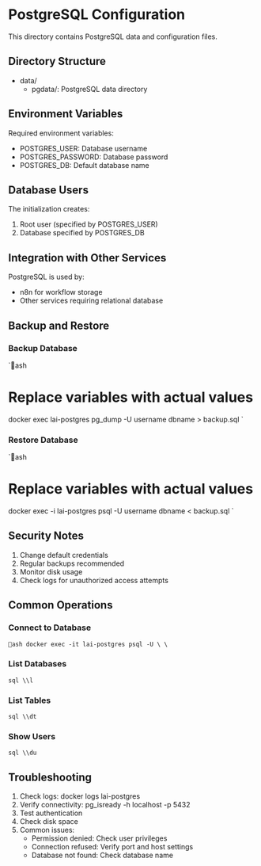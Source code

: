 ﻿# PostgreSQL Configuration

This directory contains PostgreSQL data and configuration files.

## Directory Structure

- data/
  - pgdata/: PostgreSQL data directory

## Environment Variables

Required environment variables:
- POSTGRES_USER: Database username
- POSTGRES_PASSWORD: Database password
- POSTGRES_DB: Default database name

## Database Users

The initialization creates:
1. Root user (specified by POSTGRES_USER)
2. Database specified by POSTGRES_DB

## Integration with Other Services

PostgreSQL is used by:
- n8n for workflow storage
- Other services requiring relational database

## Backup and Restore

### Backup Database
`ash
# Replace variables with actual values
docker exec lai-postgres pg_dump -U username dbname > backup.sql
`

### Restore Database
`ash
# Replace variables with actual values
docker exec -i lai-postgres psql -U username dbname < backup.sql
`

## Security Notes

1. Change default credentials
2. Regular backups recommended
3. Monitor disk usage
4. Check logs for unauthorized access attempts

## Common Operations

### Connect to Database
`ash
docker exec -it lai-postgres psql -U \ \
`

### List Databases
`sql
\\l
`

### List Tables
`sql
\\dt
`

### Show Users
`sql
\\du
`

## Troubleshooting

1. Check logs: docker logs lai-postgres
2. Verify connectivity: pg_isready -h localhost -p 5432
3. Test authentication
4. Check disk space
5. Common issues:
   - Permission denied: Check user privileges
   - Connection refused: Verify port and host settings
   - Database not found: Check database name